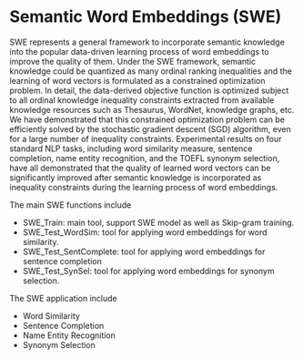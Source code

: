 # Semantic Word Embeddings (SWE)

SWE represents a general framework to incorporate semantic knowledge into the popular data-driven learning process of word embeddings to improve the quality of them. Under the SWE framework, semantic knowledge could be quantized as many ordinal ranking inequalities and the learning of word vectors is formulated as a constrained optimization problem. In detail, the data-derived objective function is optimized subject to all ordinal knowledge inequality constraints extracted from available knowledge resources such as Thesaurus, WordNet, knowledge graphs, etc. We have demonstrated that this constrained optimization problem can be efficiently solved by the stochastic gradient descent (SGD) algorithm, even for a large number of inequality constraints. Experimental results on four standard NLP tasks, including word similarity measure, sentence completion, name entity recognition, and the TOEFL synonym selection, have all demonstrated that the quality of learned word vectors can be significantly improved after semantic knowledge is incorporated as inequality constraints during the learning process of word embeddings.

The main SWE functions include
* SWE_Train:	main tool, support SWE model as well as Skip-gram training.
* SWE_Test_WordSim:	tool for applying word embeddings for word similarity.
* SWE_Test_SentComplete:	tool for applying word embeddings for sentence completion
* SWE_Test_SynSel:	tool for applying word embeddings for synonym selection.
	
The SWE application include
* Word Similarity
* Sentence Completion
* Name Entity Recognition
* Synonym Selection


